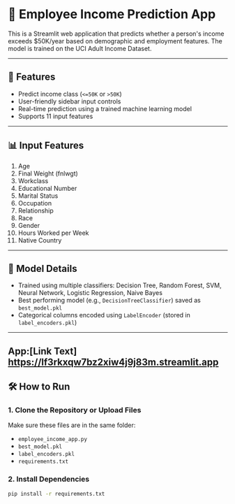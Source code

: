 # 💼 Employee Income Prediction App

This is a Streamlit web application that predicts whether a person's income exceeds $50K/year based on demographic and employment features. The model is trained on the UCI Adult Income Dataset.

---

## 🚀 Features

- Predict income class (`<=50K` or `>50K`)
- User-friendly sidebar input controls
- Real-time prediction using a trained machine learning model
- Supports 11 input features

---

## 📊 Input Features

1. Age  
2. Final Weight (fnlwgt)  
3. Workclass  
4. Educational Number  
5. Marital Status  
6. Occupation  
7. Relationship  
8. Race  
9. Gender  
10. Hours Worked per Week  
11. Native Country  

---

## 🧠 Model Details

- Trained using multiple classifiers: Decision Tree, Random Forest, SVM, Neural Network, Logistic Regression, Naive Bayes
- Best performing model (e.g., `DecisionTreeClassifier`) saved as `best_model.pkl`
- Categorical columns encoded using `LabelEncoder` (stored in `label_encoders.pkl`)

---
## App:[Link Text] https://lf3rkxqw7bz2xiw4j9j83m.streamlit.app

## 🛠 How to Run

### 1. Clone the Repository or Upload Files

Make sure these files are in the same folder:

- `employee_income_app.py`  
- `best_model.pkl`  
- `label_encoders.pkl`  
- `requirements.txt`  

### 2. Install Dependencies

```bash
pip install -r requirements.txt
